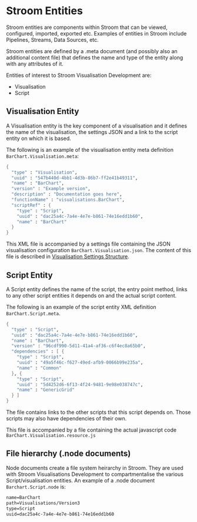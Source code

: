 # Stroom Entities

Stroom entities are components within Stroom that can be viewed, configured, imported, exported etc. Examples of entities in Stroom include Pipelines, Streams, Data Sources, etc. 

Stroom entities are defined by a .meta document (and possibly also an additional content file) that defines the name and type of the entity along with any attributes of it.

Entities of interest to Stroom Visualisation Development are:

* Visualisation
* Script

## Visualisation Entity

A Visualisation entity is the key component of a visualisation and it defines the name of the visualisation, the settings JSON and a link to the script entity on which it is based.

The following is an example of the visualisation entity meta definition `BarChart.Visualisation.meta`:

```meta
{
  "type" : "Visualisation",
  "uuid" : "547b440d-4bb1-4d3b-86b7-ff2e41b49311",
  "name" : "BarChart",
  "version" : "Example version",
  "description" : "Documentation goes here",
  "functionName" : "visualisations.BarChart",
  "scriptRef" : {
    "type" : "Script",
    "uuid" : "dac25a4c-7a4e-4e7e-b861-74e16edd1b60",
    "name" : "BarChart"
  }
}
```
This XML file is accompanied by a settings file containing the JSON visualisation configuration `BarChart.Visualisation.json`.  The content of this file is described in [Visualisation Settings Structure](visualisationsSettingsStructure.md).

## Script Entity

A Script entity defines the name of the script, the entry point method, links to any other script entities it depends on and the actual script content.

The following is an example of the script entity XML definition `BarChart.Script.meta`.

```meta
{
  "type" : "Script",
  "uuid" : "dac25a4c-7a4e-4e7e-b861-74e16edd1b60",
  "name" : "BarChart",
  "version" : "96cdf990-5d11-41a4-af36-c6f4ec8a65b0",
  "dependencies" : [ {
    "type" : "Script",
    "uuid" : "49a5f46c-f627-49ed-afb9-0066b99e235a",
    "name" : "Common"
  }, {
    "type" : "Script",
    "uuid" : "5d4252d6-6f13-4f24-9481-9e98e038747c",
    "name" : "GenericGrid"
  } ]
}
```

The file contains links to the other scripts that this script depends on.  Those scripts may also have dependencies of their own.

This file is accompanied by a file containing the actual javascript code `BarChart.Visualisation.resource.js`

## File hierarchy (.node documents)

Node documents create a file system heirarchy in Stroom. They are used with Stroom Visualisations Development to compartmentalise the various Script/visualisation entities. An example of a .node document `Barchart.Script.node` is:

``` meta
name=BarChart
path=Visualisations/Version3
type=Script
uuid=dac25a4c-7a4e-4e7e-b861-74e16edd1b60
``` 
